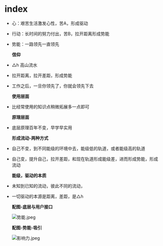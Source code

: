 # index

* 心：艰苦生活激发心性，苦A，形成驱动
* 行动：长时间的努力付出，苦B，拉开距离形成势能
* 势能：一路领先一直领先

  **信仰**

* △h 高山流水
* 拉开距离，拉开差距，形成势能
* 工作之后，一旦你领先了，你就会领先下去

  **使用层面**

* 比经常使用的知识点稍微拓展多一点即可

  **原理层面**

* 底层原理百年不变，早学早实用

  **形成流动-两种方式**

* 自己不变，到不同能级的环境中去，能级低的轨道，或者能级高的轨道
* 自己变，提升自己，拉开差距，和现在轨道形成能级差，进而形成势能，形成流动

  **能级，驱动的本质**

* 未知到已知的流动，彼此不同的流动，
* 一切驱动的本源是距离，差距，是△h

  **配图-底层与用户接口**

  ![&#x52BF;&#x80FD;.jpeg](https://upload-images.jianshu.io/upload_images/10762718-cfe2210cc31e64b9.jpeg?imageMogr2/auto-orient/strip%7CimageView2/2/w/1240)

  **配图-势能-吸引**

  ![&#x5F71;&#x54CD;&#x529B;.jpeg](https://upload-images.jianshu.io/upload_images/10762718-40ad94f537b0ef1b.jpeg?imageMogr2/auto-orient/strip%7CimageView2/2/w/1240)

